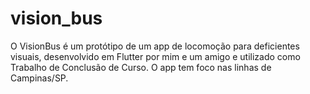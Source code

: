 # vision_bus

O VisionBus é um protótipo de um app de locomoção para deficientes visuais, desenvolvido em Flutter por mim e um amigo e utilizado como Trabalho de Conclusão de Curso.
O app tem foco nas linhas de Campinas/SP.

